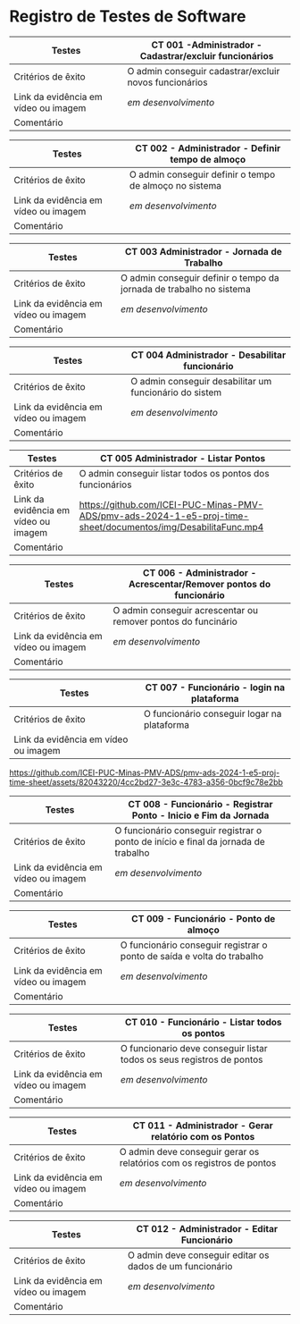# Registro de Testes de Software

| Testes | CT 001 -Administrador - Cadastrar/excluir funcionários    |
|------|-----------------------------------------|
| Critérios de êxito |  O admin conseguir cadastrar/excluir novos funcionários |
| Link da evidência em vídeo ou imagem | *em desenvolvimento* |
| Comentário| |

| Testes | CT 002 -  Administrador - Definir tempo de almoço  |
|------|-----------------------------------------|
| Critérios de êxito | O admin conseguir definir o tempo de almoço no sistema |
| Link da evidência em vídeo ou imagem | *em desenvolvimento* |
| Comentário| |

| Testes | CT 003 Administrador - Jornada de Trabalho  |
|------|-----------------------------------------|
| Critérios de êxito |  O admin conseguir definir o tempo da jornada de trabalho no sistema|
| Link da evidência em vídeo ou imagem | *em desenvolvimento* |
| Comentário| |

| Testes | CT 004 Administrador - Desabilitar funcionário  |
|------|-----------------------------------------|
| Critérios de êxito | O admin conseguir desabilitar um funcionário do sistem|
| Link da evidência em vídeo ou imagem | *em desenvolvimento* |
| Comentário| |

| Testes | CT 005 Administrador - Listar Pontos  |
|------|-----------------------------------------|
| Critérios de êxito | O admin conseguir listar todos os pontos dos funcionários |
| Link da evidência em vídeo ou imagem |  https://github.com/ICEI-PUC-Minas-PMV-ADS/pmv-ads-2024-1-e5-proj-time-sheet/documentos/img/DesabilitaFunc.mp4|
| Comentário| |

| Testes | CT 006 -  Administrador - Acrescentar/Remover pontos do funcionário |
|------|-----------------------------------------|
| Critérios de êxito | O admin conseguir acrescentar ou remover pontos do funcinário |
| Link da evidência em vídeo ou imagem | *em desenvolvimento*  |
| Comentário| |

| Testes | CT 007 -  Funcionário - login na plataforma   |
|------|-----------------------------------------|
| Critérios de êxito |  O funcionário conseguir logar na plataforma |
| Link da evidência em vídeo ou imagem |   


https://github.com/ICEI-PUC-Minas-PMV-ADS/pmv-ads-2024-1-e5-proj-time-sheet/assets/82043220/4cc2bd27-3e3c-4783-a356-0bcf9c78e2bb

| Testes | CT 008 - Funcionário - Registrar Ponto - Inicio e Fim da Jornada  |
|------|-----------------------------------------|
| Critérios de êxito | O funcionário conseguir registrar o ponto de início e final da jornada de trabalho |
| Link da evidência em vídeo ou imagem | *em desenvolvimento* |
| Comentário| |

| Testes | CT 009 -  Funcionário - Ponto de almoço  |
|------|-----------------------------------------|
| Critérios de êxito | O funcionário conseguir registrar o ponto de saída e volta do trabalho |
| Link da evidência em vídeo ou imagem | *em desenvolvimento* |
| Comentário|  |

| Testes | CT 010 - Funcionário - Listar todos os pontos  |
|------|-----------------------------------------|
| Critérios de êxito |  O funcionario deve conseguir listar todos os seus registros de pontos|
| Link da evidência em vídeo ou imagem |  *em desenvolvimento* |
| Comentário| |


| Testes | CT 011 - Administrador - Gerar relatório com os Pontos   |
|------|-----------------------------------------|
| Critérios de êxito |O admin deve conseguir gerar os relatórios com os registros de pontos |
| Link da evidência em vídeo ou imagem | *em desenvolvimento* |
| Comentário| |

| Testes | CT 012 - Administrador - Editar Funcionário   |
|------|-----------------------------------------|
| Critérios de êxito |O admin deve conseguir editar os dados de um funcionário |
| Link da evidência em vídeo ou imagem | *em desenvolvimento* |
| Comentário| |
